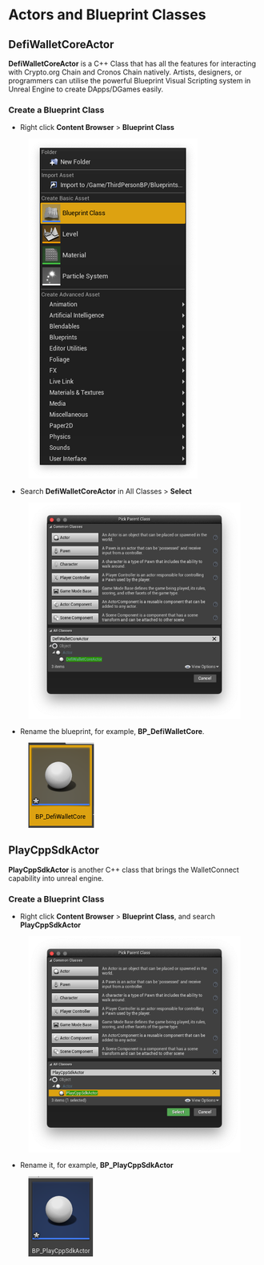 # Actors and Blueprint Classes

## DefiWalletCoreActor

**DefiWalletCoreActor** is a C++ Class that has all the features for interacting with Crypto.org Chain and Cronos Chain natively. Artists, designers, or programmers can utilise the powerful Blueprint Visual Scripting system in Unreal Engine to create DApps/DGames easily.&#x20;

### Create a Blueprint Class

* Right click **Content Browser** > **Blueprint Class**

<figure><img src="../../../.gitbook/assets/image (10) (1).png" alt=""><figcaption></figcaption></figure>

* Search **DefiWalletCoreActor** in All Classes > **Select**

<figure><img src="../../../.gitbook/assets/image (11) (1).png" alt=""><figcaption></figcaption></figure>

* Rename the blueprint, for example, **BP\_DefiWalletCore**.

<figure><img src="../../../.gitbook/assets/image (6) (1).png" alt=""><figcaption></figcaption></figure>

## PlayCppSdkActor

**PlayCppSdkActor** is another C++ class that brings the WalletConnect capability into unreal engine.

### Create a Blueprint Class

* Right click **Content Browser** > **Blueprint Class**, and search **PlayCppSdkActor**

<figure><img src="../../../.gitbook/assets/image (7) (1).png" alt=""><figcaption></figcaption></figure>

* Rename it, for example, **BP\_PlayCppSdkActor**

<figure><img src="../../../.gitbook/assets/image (2) (3).png" alt=""><figcaption></figcaption></figure>
